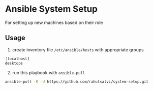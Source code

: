 # Ansible System Setup

For setting up new machines based on their role

## Usage

1. create inventory file `/etc/ansible/hosts` with appropriate groups

```bash
[localhost]
desktops
```

2. run this playbook with `ansible-pull`

```bash
ansible-pull -K -U https://github.com/rahulsalvi/system-setup.git
```
